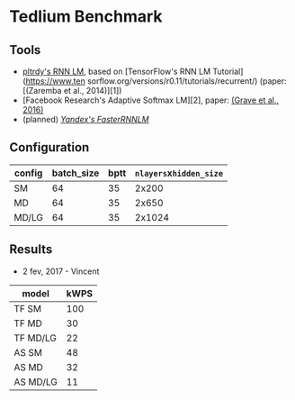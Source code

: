 # Tedlium Benchmark

## Tools
* [pltrdy's RNN LM](https://github.com/pltrdy/tf_rnnlm), based on [TensorFlow's RNN LM Tutorial](https://www.ten    sorflow.org/versions/r0.11/tutorials/recurrent/) (paper: [(Zaremba et al., 2014)][1])
* [Facebook Research's Adaptive Softmax LM][2], paper: [(Grave et al., 2016)](http://arxiv.org/abs/1609.04309)
* (planned) *[Yandex's FasterRNNLM](https://github.com/yandex/faster-rnnlm)*

## Configuration

|  config     | batch_size |  bptt  | `nlayers`x`hidden_size`  |
|------------ |------------|--------|--------------------------|
|  SM         |    64      |   35   |   2x200                  |
|  MD         |    64      |   35   |   2x650                  |
|  MD/LG      |    64      |   35   |   2x1024                 |


## Results

* 2 fev, 2017 - Vincent

|   model    |  kWPS |
|------------|-------|
| TF SM      | 100   |  
| TF MD      | 30    |  
| TF MD/LG   | 22    |  
| AS SM      | 48    |  
| AS MD      | 32    |  
| AS MD/LG   | 11    |  
